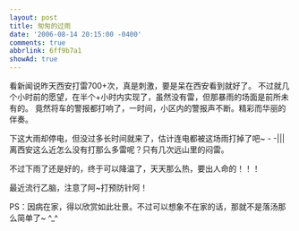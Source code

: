 ```yaml
---
layout: post
title: 匆匆的过雨
date: '2006-08-14 20:15:00 -0400'
comments: true
abbrlink: 6ff9b7a1
showAd: true
---
```

看新闻说昨天西安打雷700+次，真是刺激，要是呆在西安看到就好了。
不过就几个小时前的愿望，在半个+小时内实现了，虽然没有雷，但那暴雨的场面是前所未有的。
竟然将车的警报都打响了，一时间，小区内的警报声不断。精彩而华丽的伴奏。

下这大雨却停电，但没过多长时间就来了，估计连电都被这场雨打掉了吧~  - -|||
离西安这么近怎么没有打那么多雷呢？只有几次远山里的闷雷。

不过下雨了还是好的，终于可以降温了，天天那么热，要出人命的！！！

最近流行乙脑，注意了阿~打预防针阿！

  PS：因病在家，得以欣赏如此壮景。不过可以想象不在家的话，那就不是落汤那么简单了~  ^_^
